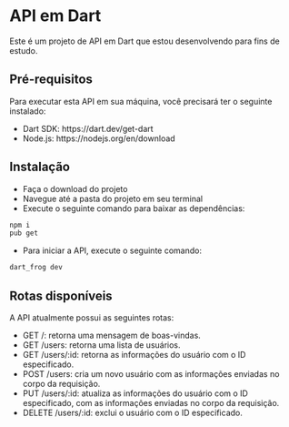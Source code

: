<h1>API em Dart</h2>
<p>Este é um projeto de API em Dart que estou desenvolvendo para fins de estudo.</p>
<h2>Pré-requisitos</h2>
<p>Para executar esta API em sua máquina, você precisará ter o seguinte instalado:</p>
<ul>
<li>Dart SDK: <a>https://dart.dev/get-dart</a></li>
<li>Node.js: <a>https://nodejs.org/en/download</a></li>
</ul>
<h2>Instalação</h2>

<ul>
<li>Faça o download do projeto</li>
<li>Navegue até a pasta do projeto em seu terminal</li>
<li>Execute o seguinte comando para baixar as dependências:</li>
</ul>

```bash
npm i
pub get
```
<ul>
<li>Para iniciar a API, execute o seguinte comando:</li>
</ul>

```bash
dart_frog dev
```
<h2>Rotas disponíveis</h2>
<p>A API atualmente possui as seguintes rotas:</p>

<ul>
<li>GET /: retorna uma mensagem de boas-vindas.</li>
<li>GET /users: retorna uma lista de usuários.</li>
<li>GET /users/:id: retorna as informações do usuário com o ID especificado.</li>
<li>POST /users: cria um novo usuário com as informações enviadas no corpo da requisição.</li>
<li>PUT /users/:id: atualiza as informações do usuário com o ID especificado, com as informações enviadas no corpo da requisição.</li>
<li>DELETE /users/:id: exclui o usuário com o ID especificado.</li>
</ul>
